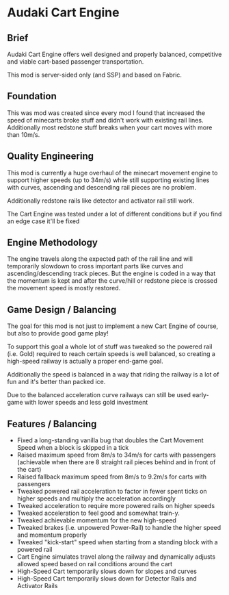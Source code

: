 # Audaki Cart Engine

## Brief
Audaki Cart Engine offers well designed and properly balanced, competitive and viable cart-based passenger transportation.

This mod is server-sided only (and SSP) and based on Fabric.

## Foundation
This was mod was created since every mod I found that increased the speed of minecarts broke stuff and didn't
work with existing rail lines. Additionally most redstone stuff breaks when your cart moves with more than 10m/s.

## Quality Engineering
This mod is currently a huge overhaul of the minecart movement engine to support higher speeds (up to 34m/s)
while still supporting existing lines with curves, ascending and descending rail pieces are no problem.

Additionally redstone rails like detector and activator rail still work.

The Cart Engine was tested under a lot of different conditions but if you find an edge case it'll be fixed

## Engine Methodology
The engine travels along the expected path of the rail line and will temporarily slowdown to cross important parts
like curves and ascending/descending track pieces. But the engine is coded in a way that the momentum is kept
and after the curve/hill or redstone piece is crossed the movement speed is mostly restored.

## Game Design / Balancing
The goal for this mod is not just to implement a new Cart Engine of course, but also to provide good game play!

To support this goal a whole lot of stuff was tweaked so the powered rail (i.e. Gold) required to reach certain
speeds is well balanced, so creating a high-speed railway is actually a proper end-game goal.

Additionally the speed is balanced in a way that riding the railway is a lot of fun and it's better than packed ice.

Due to the balanced acceleration curve railways can still be used early-game with lower speeds and less gold investment

## Features / Balancing
- Fixed a long-standing vanilla bug that doubles the Cart Movement Speed when a block is skipped in a tick
- Raised maximum speed from 8m/s to 34m/s for carts with passengers (achievable when there are 8 straight rail
  pieces behind and in front of the cart)
- Raised fallback maximum speed from 8m/s to 9.2m/s for carts with passengers
- Tweaked powered rail acceleration to factor in fewer spent ticks on higher speeds and multiply the acceleration accordingly
- Tweaked acceleration to require more powered rails on higher speeds
- Tweaked acceleration to feel good and somewhat train-y.
- Tweaked achievable momentum for the new high-speed
- Tweaked brakes (i.e. unpowered Power-Rail) to handle the higher speed and momentum properly
- Tweaked "kick-start" speed when starting from a standing block with a powered rail
- Cart Engine simulates travel along the railway and dynamically adjusts allowed speed based on rail conditions around the cart
- High-Speed Cart temporarily slows down for slopes and curves
- High-Speed Cart temporarily slows down for Detector Rails and Activator Rails
